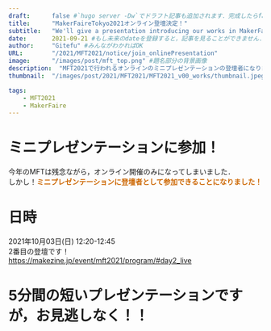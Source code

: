 ```yaml
---
draft:      false #`hugo server -Dw`でドラフト記事も追加されます．完成したらfalseに
title:      "MakerFaireTokyo2021オンライン登壇決定！"
subtitle:   "We'll give a presentation introducing our works in MakerFaireTokyo2021."
date:       2021-09-21 #もし未来のdateを登録すると，記事を見ることができません．
author:     "Gitefu" #みんながわかればOK
URL:        "/2021/MFT2021/notice/join_onlinePresentation"
image:      "/images/post/mft_top.png" #題名部分の背景画像
description:  "MFT2021で行われるオンラインのミニプレゼンテーションの登壇者になりました！" #OGP関連，OGPやtwitterカードで検索すればわかる
thumbnail:  "/images/post/2021/MFT2021/MFT2021_v00_works/thumbnail.jpeg"

tags:
    - MFT2021
    - MakerFaire
---
```


# ミニプレゼンテーションに参加！
今年のMFTは残念ながら，オンライン開催のみになってしまいました．<br>
しかし！**<font style="color: #CC6600">ミニプレゼンテーションに登壇者として参加できることになりました！</font>**

# 日時
2021年10月03日(日) 12:20-12:45<br>
2番目の登壇です！<br>
https://makezine.jp/event/mft2021/program/#day2_live<br>

# 5分間の短いプレゼンテーションですが，お見逃しなく！！